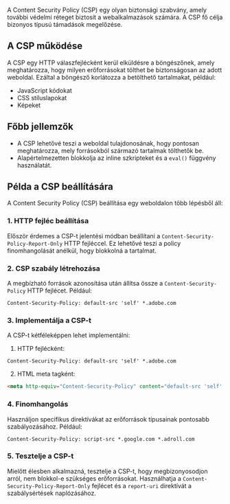 A Content Security Policy (CSP) egy olyan biztonsági szabvány, amely további védelmi réteget biztosít a webalkalmazások számára. A CSP fő célja bizonyos típusú támadások megelőzése.
## A CSP működése

A CSP egy HTTP válaszfejlécként kerül elküldésre a böngészőnek, amely meghatározza, hogy milyen erőforrásokat tölthet be biztonságosan az adott weboldal. Ezáltal a böngésző korlátozza a betölthető tartalmakat, például:

- JavaScript kódokat
- CSS stíluslapokat
- Képeket
## Főbb jellemzők

- A CSP lehetővé teszi a weboldal tulajdonosának, hogy pontosan meghatározza, mely forrásokból származó tartalmak tölthetők be.
- Alapértelmezetten blokkolja az inline szkripteket és a `eval()` függvény használatát.
## Példa a CSP beállítására

A Content Security Policy (CSP) beállítása egy weboldalon több lépésből áll:
### 1. HTTP fejléc beállítása

Először érdemes a CSP-t jelentési módban beállítani a `Content-Security-Policy-Report-Only` HTTP fejléccel. Ez lehetővé teszi a policy finomhangolását anélkül, hogy blokkolná a tartalmat.
### 2. CSP szabály létrehozása

A megbízható források azonosítása után állítsa össze a `Content-Security-Policy` HTTP fejlécet. Például:

```
Content-Security-Policy: default-src 'self' *.adobe.com
```

### 3. Implementálja a CSP-t

A CSP-t kétféleképpen lehet implementálni:

1. HTTP fejlécként:
```
Content-Security-Policy: default-src 'self' *.adobe.com
```

2. HTML meta tagként:
```html
<meta http-equiv="Content-Security-Policy" content="default-src 'self' 'unsafe-inline' 'unsafe-eval' *.cloudfront.net">
```

### 4. Finomhangolás

Használjon specifikus direktívákat az erőforrások típusainak pontosabb szabályozásához. Például:

```
Content-Security-Policy: script-src *.google.com *.adroll.com
```

### 5. Tesztelje a CSP-t

Mielőtt élesben alkalmazná, tesztelje a CSP-t, hogy megbizonyosodjon arról, nem blokkol-e szükséges erőforrásokat. Használhatja a `Content-Security-Policy-Report-Only` fejlécet és a `report-uri` direktívát a szabálysértések naplózásához.